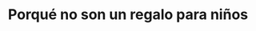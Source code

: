 ---
title: "Porqué no son un regalo para niños"
description: "Razones por las que no debes regalar ratas a un niño"
pubDate: "2021-06-08"
hero: "/images/batman.jpg"
tags: ["adoptar"]
layout: "../../layouts/Layout.astro"
---
